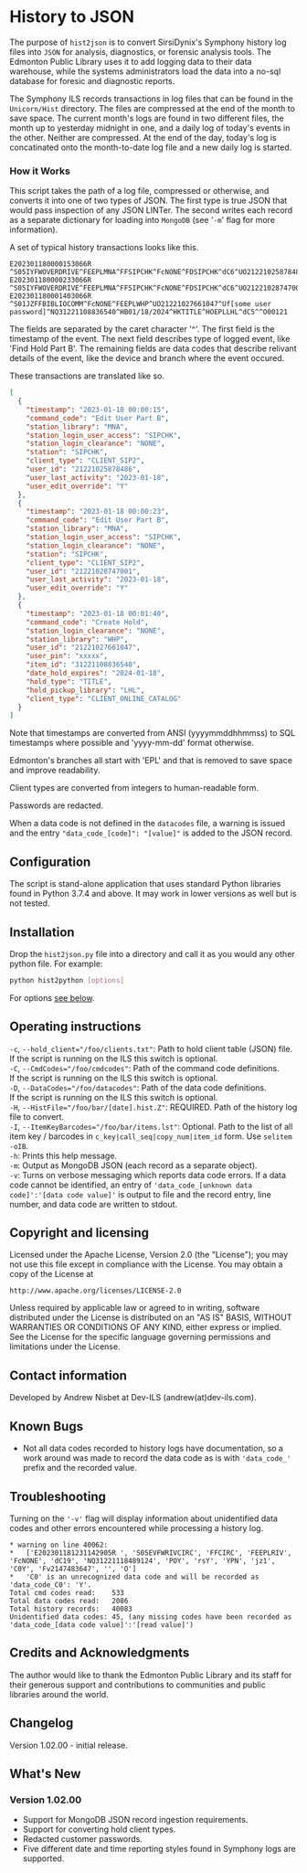 # History to JSON

The purpose of `hist2json` is to convert SirsiDynix's Symphony history log files into `JSON` for analysis, diagnostics, or forensic analysis tools. The Edmonton Public Library uses it to add logging data to their data warehouse, while the systems administrators load the data into a no-sql database for foresic and diagnostic reports.

The Symphony ILS records transactions in log files that can be found in the `Unicorn/Hist` directory. The files are compressed at the end of the month to save space. The current month's logs are found in two different files, the month up to yesterday midnight in one, and a daily log of today's events in the other. Neither are compressed. At the end of the day, today's log is concatinated onto the month-to-date log file and a new daily log is started.

### How it Works

This script takes the path of a log file, compressed or otherwise, and converts it into one of two types of JSON. The first type is true JSON that would pass inspection of any JSON LINTer. The second writes each record as a separate dictionary for loading into `MongoDB` (see '`-m`' flag for more information).

A set of typical history transactions looks like this.

```
E202301180000153066R ^S05IYFWOVERDRIVE^FEEPLMNA^FFSIPCHK^FcNONE^FDSIPCHK^dC6^UO21221025878486^UK1/18/2023^OAY^^O
E202301180000233066R ^S05IYFWOVERDRIVE^FEEPLMNA^FFSIPCHK^FcNONE^FDSIPCHK^dC6^UO21221028747001^UK1/18/2023^OAY^^O
E202301180001403066R ^S01JZFFBIBLIOCOMM^FcNONE^FEEPLWHP^UO21221027661047^Uf[some user password]^NQ31221108836540^HB01/18/2024^HKTITLE^HOEPLLHL^dC5^^O00121
```

The fields are separated by the caret character '^'. The first field is the timestamp of the event. The next field describes type of logged event, like 'Find Hold Part B'. The remaining fields are data codes that describe relivant details of the event, like the device and branch where the event occured.


These transactions are translated like so.
```json
[
  {
    "timestamp": "2023-01-18 00:00:15",
    "command_code": "Edit User Part B",
    "station_library": "MNA",
    "station_login_user_access": "SIPCHK",
    "station_login_clearance": "NONE",
    "station": "SIPCHK",
    "client_type": "CLIENT_SIP2",
    "user_id": "21221025878486",
    "user_last_activity": "2023-01-18",
    "user_edit_override": "Y"
  },
  {
    "timestamp": "2023-01-18 00:00:23",
    "command_code": "Edit User Part B",
    "station_library": "MNA",
    "station_login_user_access": "SIPCHK",
    "station_login_clearance": "NONE",
    "station": "SIPCHK",
    "client_type": "CLIENT_SIP2",
    "user_id": "21221028747001",
    "user_last_activity": "2023-01-18",
    "user_edit_override": "Y"
  },
  {
    "timestamp": "2023-01-18 00:01:40",
    "command_code": "Create Hold",
    "station_login_clearance": "NONE",
    "station_library": "WHP",
    "user_id": "21221027661047",
    "user_pin": "xxxxx",
    "item_id": "31221108836540",
    "date_hold_expires": "2024-01-18",
    "hold_type": "TITLE",
    "hold_pickup_library": "LHL",
    "client_type": "CLIENT_ONLINE_CATALOG"
  }
]
```

Note that timestamps are converted from ANSI (yyyymmddhhmmss) to SQL timestamps where possible and 'yyyy-mm-dd' format otherwise.

Edmonton's branches all start with 'EPL' and that is removed to save space and improve readability. 

Client types are converted from integers to human-readable form.

Passwords are redacted.

When a data code is not defined in the `datacodes` file, a warning is issued and the entry `"data_code_[code]": "[value]"` is added to the JSON record.

## Configuration

The script is stand-alone application that uses standard Python libraries found in Python 3.7.4 and above. It may work in lower versions as well but is not tested.

## Installation

Drop the `hist2json.py` file into a directory and call it as you would any other python file. For example:
```bash
python hist2python [options]
```
For options [see below](#operation_instructions).

## Operating instructions


`-c`, `--hold_client="/foo/clients.txt"`: Path to hold client table (JSON) file.
    If the script is running on the ILS this switch is optional.  
`-C`, `--CmdCodes="/foo/cmdcodes"`: Path of the command code definitions.  
    If the script is running on the ILS this switch is optional.  
`-D`, `--DataCodes="/foo/datacodes"`: Path of the data code definitions.  
    If the script is running on the ILS this switch is optional.  
`-H`, `--HistFile="/foo/bar/[date].hist.Z"`: REQUIRED. Path of the history log file to convert.  
`-I`, `--ItemKeyBarcodes="/foo/bar/items.lst"`: Optional. Path to the list of all item key / barcodes in `c_key|call_seq|copy_num|item_id` form. Use `selitem -oIB`.  
`-h`: Prints this help message.  
`-m`: Output as MongoDB JSON (each record as a separate object).  
`-v`: Turns on verbose messaging which reports data code errors. If a data code cannot be identified, an entry of `'data_code_[unknown data code]':'[data code value]'` is output to file and the record entry, line number, and data code are written to stdout.  


## Copyright and licensing

Licensed under the Apache License, Version 2.0 (the "License");
you may not use this file except in compliance with the License.
You may obtain a copy of the License at

    http://www.apache.org/licenses/LICENSE-2.0

Unless required by applicable law or agreed to in writing, software
distributed under the License is distributed on an "AS IS" BASIS,
WITHOUT WARRANTIES OR CONDITIONS OF ANY KIND, either express or implied.
See the License for the specific language governing permissions and
limitations under the License.

## Contact information

Developed by Andrew Nisbet at Dev-ILS (andrew(at)dev-ils.com).

## Known Bugs

* Not all data codes recorded to history logs have documentation, so a work around was made to record the data code as is with `'data_code_'` prefix and the recorded value.

## Troubleshooting

Turning on the `'-v'` flag will display information about unidentified data codes and other errors encountered while processing a history log.

```
* warning on line 40062:
*   ['E202301181231142905R ', 'S05EVFWRIVCIRC', 'FFCIRC', 'FEEPLRIV', 'FcNONE', 'dC19', 'NQ31221118489124', 'POY', 'rsY', 'YPN', 'jz1', 'C0Y', 'Fv2147483647', '', 'O']
*   'C0' is an unrecognized data code and will be recorded as 'data_code_C0': 'Y'.
Total cmd codes read:    533
Total data codes read:   2086
Total history records:   40083
Unidentified data codes: 45, (any missing codes have been recorded as 'data_code_[data code value]':'[read value]')
```

## Credits and Acknowledgments

The author would like to thank the Edmonton Public Library and its staff for their generous support and contributions to communities and public libraries around the world.

## Changelog

Version 1.02.00 - initial release.

## What's New

### Version 1.02.00
* Support for MongoDB JSON record ingestion requirements.
* Support for converting hold client types.
* Redacted customer passwords.
* Five different date and time reporting styles found in Symphony logs are supported.